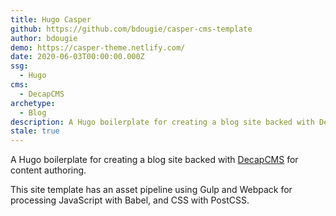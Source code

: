 ```yaml
---
title: Hugo Casper
github: https://github.com/bdougie/casper-cms-template
author: bdougie
demo: https://casper-theme.netlify.com/
date: 2020-06-03T00:00:00.000Z
ssg:
  - Hugo
cms:
  - DecapCMS
archetype:
  - Blog
description: A Hugo boilerplate for creating a blog site backed with DecapCMS.
stale: true
---
```


A Hugo boilerplate for creating a blog site backed with [DecapCMS](https://www.DecapCMS.org) for content authoring.

This site template has an asset pipeline using Gulp and Webpack for processing JavaScript with Babel, and CSS with PostCSS.